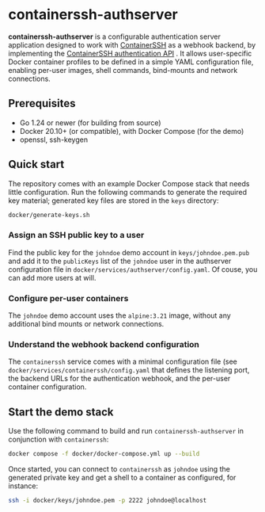 # containerssh-authserver

**containerssh-authserver** is a configurable authentication server application designed to work with [ContainerSSH](https://containerssh.io/) as a webhook backend, by implementing the [ContainerSSH authentication API](https://containerssh.io/v0.5/reference/api/authconfig) . It allows user-specific Docker container profiles to be defined in a simple YAML configuration file, enabling per-user images, shell commands, bind-mounts and network connections.


## Prerequisites

* Go 1.24 or newer (for building from source)
* Docker 20.10+ (or compatible), with Docker Compose (for the demo)
* openssl, ssh-keygen

## Quick start

The repository comes with an example Docker Compose stack that needs little configuration. Run the following commands to generate the required key material; generated key files are stored in the `keys` directory:

```sh
docker/generate-keys.sh
```

### Assign an SSH public key to a user

Find the public key for the `johndoe` demo account in `keys/johndoe.pem.pub` and add it to the `publicKeys` list of the `johndoe` user in the authserver configuration file in `docker/services/authserver/config.yaml`. Of couse, you can add more users at will.

### Configure per-user containers

The `johndoe` demo account uses the `alpine:3.21` image, without any additional bind mounts or network connections.

### Understand the webhook backend configuration

The `containerssh` service comes with a minimal configuration file (see `docker/services/containerssh/config.yaml` that defines the listening port, the backend URLs for the authentication webhook, and the per-user container configuration.

## Start the demo stack

Use the following command to build and run `containerssh-authserver` in conjunction with `containerssh`:

```sh
docker compose -f docker/docker-compose.yml up --build
```

Once started, you can connect to `containerssh` as `johndoe` using the generated private key and get a shell to a container as configured, for instance:

```sh
ssh -i docker/keys/johndoe.pem -p 2222 johndoe@localhost 
```
